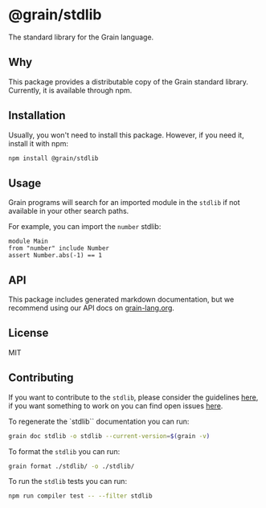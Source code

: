 # @grain/stdlib

The standard library for the Grain language.

## Why

This package provides a distributable copy of the Grain standard library. Currently, it is available through npm.

## Installation

Usually, you won't need to install this package. However, if you need it, install it with npm:

```sh
npm install @grain/stdlib
```

## Usage

Grain programs will search for an imported module in the `stdlib` if not available in your other search paths.

For example, you can import the `number` stdlib:

```grain
module Main
from "number" include Number
assert Number.abs(-1) == 1
```

## API

This package includes generated markdown documentation, but we recommend using our API docs on [grain-lang.org](https://grain-lang.org/docs/stdlib/pervasives).

## License

MIT

## Contributing

If you want to contribute to the `stdlib`, please consider the guidelines [here](https://github.com/grain-lang/grain/blob/main/docs/contributor/standard_library.md), if you want something to work on you can find open issues [here](https://github.com/grain-lang/grain/issues?q=is%3Aopen+is%3Aissue+label%3Astdlib).

To regenerate the `stdlib`` documentation you can run:

```sh
grain doc stdlib -o stdlib --current-version=$(grain -v)
```

To format the `stdlib` you can run:

```sh
grain format ./stdlib/ -o ./stdlib/
```

To run the `stdlib` tests you can run:

```sh
npm run compiler test -- --filter stdlib
```
